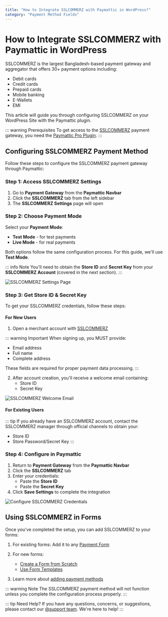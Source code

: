 ```yaml
---
title: "How to Integrate SSLCOMMERZ with Paymattic in WordPress?"
category: "Payment Method Fields"
---
```

# How to Integrate SSLCOMMERZ with Paymattic in WordPress

SSLCOMMERZ is the largest Bangladesh-based payment gateway and aggregator that offers 30+ payment options including:
- Debit cards
- Credit cards
- Prepaid cards
- Mobile banking
- E-Wallets
- EMI

This article will guide you through configuring SSLCOMMERZ on your WordPress Site with the Paymattic plugin.

::: warning Prerequisites
To get access to the [SSLCOMMERZ](https://sslcommerz.com/) payment gateway, you need the [Paymattic Pro Plugin](/getting-started-with-paymattic/how-to-install-and-activate-paymattic-in-wordpress).
:::

## Configuring SSLCOMMERZ Payment Method 

Follow these steps to configure the SSLCOMMERZ payment gateway through Paymattic:

### Step 1: Access SSLCOMMERZ Settings

1. Go to **Payment Gateway** from the **Paymattic Navbar**
2. Click the **SSLCOMMERZ** tab from the left sidebar
3. The **SSLCOMMERZ Settings** page will open

### Step 2: Choose Payment Mode

Select your **Payment Mode**:
- **Test Mode** - for test payments
- **Live Mode** - for real payments

Both options follow the same configuration process. For this guide, we'll use **Test Mode**.

::: info Note
You'll need to obtain the **Store ID** and **Secret Key** from your **SSLCOMMERZ Account** (covered in the next section).
:::

![SSLCOMMERZ Settings Page](/images/payment-method-fields/how-to-integrate-sslcommerz-with-paymattic-in-wordpress/Payment-Gateway-SSLCOMMERZ-scaled.webp)

### Step 3: Get Store ID & Secret Key

To get your SSLCOMMERZ credentials, follow these steps:

#### For New Users

1. Open a merchant account with [SSLCOMMERZ](https://join.sslcommerz.com/)

::: warning Important
When signing up, you MUST provide:
- Email address
- Full name
- Complete address

These fields are required for proper payment data processing.
:::

2. After account creation, you'll receive a welcome email containing:
   - Store ID
   - Secret Key

![SSLCOMMERZ Welcome Email](/images/payment-method-fields/how-to-integrate-sslcommerz-with-paymattic-in-wordpress/SSLCOMMERZ-account-Detail-Mail.webp)

#### For Existing Users

::: tip
If you already have an SSLCOMMERZ account, contact the SSLCOMMERZ manager through official channels to obtain your:
- Store ID
- Store Password/Secret Key
:::

### Step 4: Configure in Paymattic

1. Return to **Payment Gateway** from the **Paymattic Navbar**
2. Click the **SSLCOMMERZ** tab
3. Enter your credentials:
   - Paste the **Store ID**
   - Paste the **Secret Key**
4. Click **Save Settings** to complete the integration

![Configure SSLCOMMERZ Credentials](/images/payment-method-fields/how-to-integrate-sslcommerz-with-paymattic-in-wordpress/Paste-the-Store-ID-and-Secret-Key-scaled.webp)

## Using SSLCOMMERZ in Forms

Once you've completed the setup, you can add SSLCOMMERZ to your forms:

1. For existing forms: Add it to any [Payment Form](/payment-method-fields/how-to-create-your-first-payment-form-in-a-minute-and-accept-payments-with-paymattic)

2. For new forms:
   - [Create a Form from Scratch](/form-editor/how-to-create-a-form-from-scratch-with-paymattic)
   - [Use Form Templates](/form-editor/simple-form-templates)

3. Learn more about [adding payment methods](/payment-method-fields/how-to-use-the-payment-method-fields-section)

::: warning Note
The SSLCOMMERZ payment method will not function unless you complete the configuration process properly.
:::

::: tip Need Help?
If you have any questions, concerns, or suggestions, please contact our [@support team](https://wpmanageninja.com/support-tickets/). We're here to help!
:::